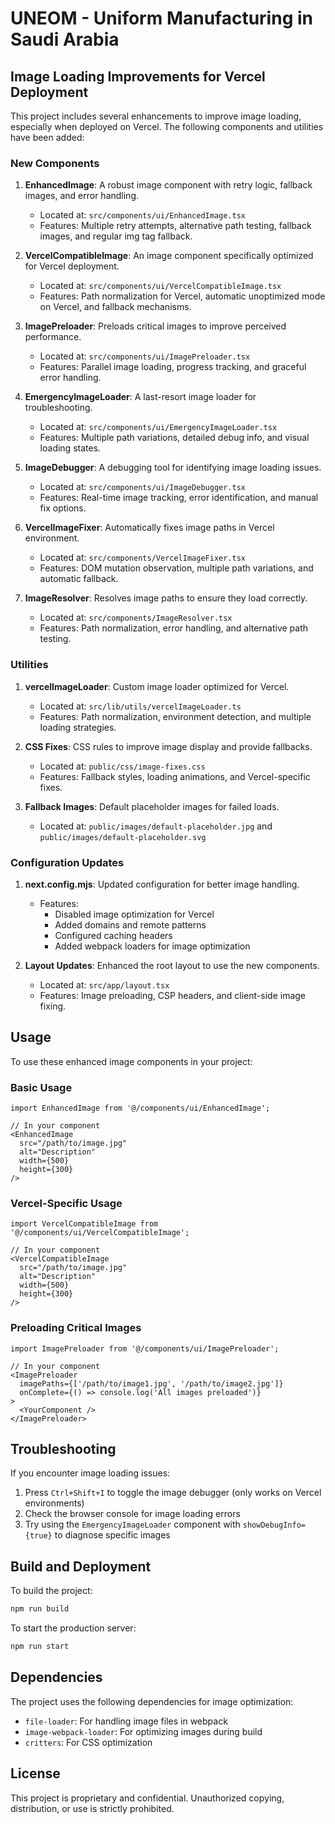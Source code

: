 # UNEOM - Uniform Manufacturing in Saudi Arabia

## Image Loading Improvements for Vercel Deployment

This project includes several enhancements to improve image loading, especially when deployed on Vercel. The following components and utilities have been added:

### New Components

1. **EnhancedImage**: A robust image component with retry logic, fallback images, and error handling.
   - Located at: `src/components/ui/EnhancedImage.tsx`
   - Features: Multiple retry attempts, alternative path testing, fallback images, and regular img tag fallback.

2. **VercelCompatibleImage**: An image component specifically optimized for Vercel deployment.
   - Located at: `src/components/ui/VercelCompatibleImage.tsx`
   - Features: Path normalization for Vercel, automatic unoptimized mode on Vercel, and fallback mechanisms.

3. **ImagePreloader**: Preloads critical images to improve perceived performance.
   - Located at: `src/components/ui/ImagePreloader.tsx`
   - Features: Parallel image loading, progress tracking, and graceful error handling.

4. **EmergencyImageLoader**: A last-resort image loader for troubleshooting.
   - Located at: `src/components/ui/EmergencyImageLoader.tsx`
   - Features: Multiple path variations, detailed debug info, and visual loading states.

5. **ImageDebugger**: A debugging tool for identifying image loading issues.
   - Located at: `src/components/ui/ImageDebugger.tsx`
   - Features: Real-time image tracking, error identification, and manual fix options.

6. **VercelImageFixer**: Automatically fixes image paths in Vercel environment.
   - Located at: `src/components/VercelImageFixer.tsx`
   - Features: DOM mutation observation, multiple path variations, and automatic fallback.

7. **ImageResolver**: Resolves image paths to ensure they load correctly.
   - Located at: `src/components/ImageResolver.tsx`
   - Features: Path normalization, error handling, and alternative path testing.

### Utilities

1. **vercelImageLoader**: Custom image loader optimized for Vercel.
   - Located at: `src/lib/utils/vercelImageLoader.ts`
   - Features: Path normalization, environment detection, and multiple loading strategies.

2. **CSS Fixes**: CSS rules to improve image display and provide fallbacks.
   - Located at: `public/css/image-fixes.css`
   - Features: Fallback styles, loading animations, and Vercel-specific fixes.

3. **Fallback Images**: Default placeholder images for failed loads.
   - Located at: `public/images/default-placeholder.jpg` and `public/images/default-placeholder.svg`

### Configuration Updates

1. **next.config.mjs**: Updated configuration for better image handling.
   - Features: 
     - Disabled image optimization for Vercel
     - Added domains and remote patterns
     - Configured caching headers
     - Added webpack loaders for image optimization

2. **Layout Updates**: Enhanced the root layout to use the new components.
   - Located at: `src/app/layout.tsx`
   - Features: Image preloading, CSP headers, and client-side image fixing.

## Usage

To use these enhanced image components in your project:

### Basic Usage

```tsx
import EnhancedImage from '@/components/ui/EnhancedImage';

// In your component
<EnhancedImage 
  src="/path/to/image.jpg"
  alt="Description"
  width={500}
  height={300}
/>
```

### Vercel-Specific Usage

```tsx
import VercelCompatibleImage from '@/components/ui/VercelCompatibleImage';

// In your component
<VercelCompatibleImage 
  src="/path/to/image.jpg"
  alt="Description"
  width={500}
  height={300}
/>
```

### Preloading Critical Images

```tsx
import ImagePreloader from '@/components/ui/ImagePreloader';

// In your component
<ImagePreloader 
  imagePaths={['/path/to/image1.jpg', '/path/to/image2.jpg']}
  onComplete={() => console.log('All images preloaded')}
>
  <YourComponent />
</ImagePreloader>
```

## Troubleshooting

If you encounter image loading issues:

1. Press `Ctrl+Shift+I` to toggle the image debugger (only works on Vercel environments)
2. Check the browser console for image loading errors
3. Try using the `EmergencyImageLoader` component with `showDebugInfo={true}` to diagnose specific images

## Build and Deployment

To build the project:

```bash
npm run build
```

To start the production server:

```bash
npm run start
```

## Dependencies

The project uses the following dependencies for image optimization:

- `file-loader`: For handling image files in webpack
- `image-webpack-loader`: For optimizing images during build
- `critters`: For CSS optimization

## License

This project is proprietary and confidential. Unauthorized copying, distribution, or use is strictly prohibited.
